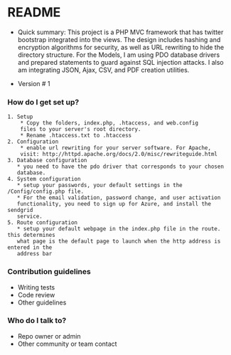 # README #

* Quick summary: 
This project is a PHP MVC framework that has twitter bootstrap integrated into the views. The design includes hashing and encryption algorithms for security, as well as URL rewriting to hide the directory structure. For the Models, I am using PDO database drivers and prepared statements to guard against SQL injection attacks. I also am integrating JSON, Ajax, CSV, and PDF creation utilities.

* Version #
1



### How do I get set up? ###
    1. Setup
        * Copy the folders, index.php, .htaccess, and web.config
        files to your server's root directory.
        * Rename .htaccess.txt to .htaccess
    2. Configuration
        * enable url rewriting for your server software. For Apache,
        visit: http://httpd.apache.org/docs/2.0/misc/rewriteguide.html
    3. Database configuration
       * you need to have the pdo driver that corresponds to your chosen 
       database.
    4. System configuration
       * setup your passwords, your default settings in the /Config/config.php file.
       * For the email validation, password change, and user activation
       functionality, you need to sign up for Azure, and install the sendgrid
       service. 
    5. Route configuration
       * setup your default webpage in the index.php file in the route. this determines 
       what page is the default page to launch when the http address is entered in the 
       address bar
       
       
### Contribution guidelines ###

* Writing tests
* Code review
* Other guidelines

### Who do I talk to? ###

* Repo owner or admin
* Other community or team contact